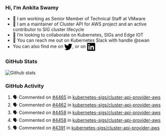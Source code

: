### Hi, I’m Ankita Swamy

- 💼 I am working as Senior Member of Technical Staff at VMware
- 👀 I am a maintainer of Cluster API for AWS project and an active contributor to SIG cluster lifecycle
- 💞️ I’m looking to collaborate on Kubernetes, SIGs and Edge IOT
- 💬 You can reach me out on Kubernetes Slack with handle @swan
- You can also find me on <a href="https://twitter.com/SwamyAnkita" target="blank"><img align="center" src="https://raw.githubusercontent.com/Ankitasw/Ankitasw/master/svg/twitter.svg" alt="Ankitasw" height="25" width="25" color="#1DA1f2" /></a>, or on <a href="https://www.linkedin.com/in/Ankitaswamy/" target="blank"><img align="center" src="https://raw.githubusercontent.com/Ankitasw/Ankitasw/master/svg/linkedin.svg" alt="Ankitasw" height="25" width="25" /></a>

### GitHub Stats
![Github stats](https://github-readme-stats.vercel.app/api?username=Ankitasw&count_private=true&show_icons=true&theme=tokyonight)

### GitHub Activity 
<!--START_SECTION:activity-->
1. 🗣 Commented on [#4465](https://github.com/kubernetes-sigs/cluster-api-provider-aws/pull/4465#issuecomment-1696966059) in [kubernetes-sigs/cluster-api-provider-aws](https://github.com/kubernetes-sigs/cluster-api-provider-aws)
2. 🗣 Commented on [#4462](https://github.com/kubernetes-sigs/cluster-api-provider-aws/pull/4462#issuecomment-1693124531) in [kubernetes-sigs/cluster-api-provider-aws](https://github.com/kubernetes-sigs/cluster-api-provider-aws)
3. 🗣 Commented on [#4458](https://github.com/kubernetes-sigs/cluster-api-provider-aws/pull/4458#issuecomment-1692777660) in [kubernetes-sigs/cluster-api-provider-aws](https://github.com/kubernetes-sigs/cluster-api-provider-aws)
4. 🗣 Commented on [#4458](https://github.com/kubernetes-sigs/cluster-api-provider-aws/pull/4458#issuecomment-1691838914) in [kubernetes-sigs/cluster-api-provider-aws](https://github.com/kubernetes-sigs/cluster-api-provider-aws)
5. 🗣 Commented on [#4391](https://github.com/kubernetes-sigs/cluster-api-provider-aws/issues/4391#issuecomment-1686433377) in [kubernetes-sigs/cluster-api-provider-aws](https://github.com/kubernetes-sigs/cluster-api-provider-aws)
<!--END_SECTION:activity-->
